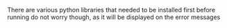 There are various python libraries that needed to be installed first before running
do not worry though, as it will be displayed on the error messages
